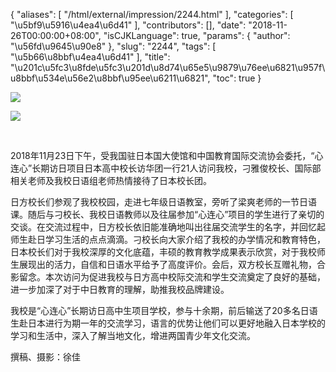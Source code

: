 {
    "aliases": [
        "/html/external/impression/2244.html"
    ],
    "categories": [
        "\u5bf9\u5916\u4ea4\u6d41"
    ],
    "contributors": [],
    "date": "2018-11-26T00:00:00+08:00",
    "isCJKLanguage": true,
    "params": {
        "author": "\u56fd\u9645\u90e8"
    },
    "slug": "2244",
    "tags": [
        "\u5b66\u8bbf\u4ea4\u6d41"
    ],
    "title": "\u201c\u5fc3\u8fde\u5fc3\u201d\u8d74\u65e5\u9879\u76ee\u6821\u957f\u8bbf\u534e\u56e2\u8bbf\u95ee\u6211\u6821",
    "toc": true
}

![](https://cdn.tfls.online/mirror/full/ad078aafb215800d53b1b3ecb754569ce2bf35ca.jpg)




![](https://cdn.tfls.online/mirror/full/fe93762a369f370b426c156f459d0f294b69dd78.jpg)




     

 2018年11月23日下午，受我国驻日本国大使馆和中国教育国际交流协会委托，“心连心”长期访日项目日本高中校长访华团一行21人访问我校，刁雅俊校长、国际部相关老师及我校日语组老师热情接待了日本校长团。
 



 日方校长们参观了我校校园，走进七年级日语教室，旁听了梁爽老师的一节日语课。随后与刁校长、我校日语教师以及往届参加“心连心”项目的学生进行了亲切的交谈。在交流过程中，日方校长依旧能准确地叫出往届交流学生的名字，并回忆起师生赴日学习生活的点点滴滴。刁校长向大家介绍了我校的办学情况和教育特色，日本校长们对于我校深厚的文化底蕴，丰硕的教育教学成果表示欣赏，对于我校师生展现出的活力，自信和日语水平给予了高度评价。会后，双方校长互赠礼物，合影留念。本次访问为促进我校与日方高中校际交流和学生交流奠定了良好的基础，进一步加深了对于中日教育的理解，助推我校品牌建设。
 



我校是“心连心”长期访日高中生项目学校，参与十余期，前后输送了20多名日语生赴日本进行为期一年的交流学习，语言的优势让他们可以更好地融入日本学校的学习和生活中，深入了解当地文化，增进两国青少年文化交流。
 



 撰稿、摄影：徐佳
 



